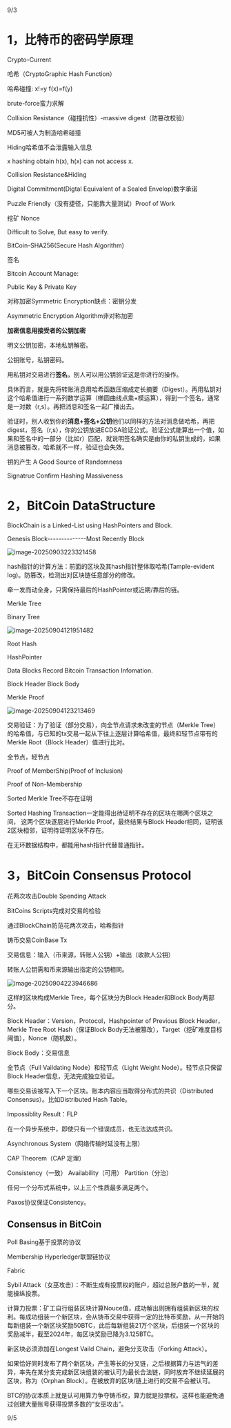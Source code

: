 9/3

# 1，比特币的密码学原理

Crypto-Current

哈希（CryptoGraphic Hash Function）

哈希碰撞: x!=y f(x)=f(y)

brute-force蛮力求解

Collision Resistance（碰撞抗性）-massive digest（防篡改校验）

MD5可被人为制造哈希碰撞

Hiding哈希值不会泄露输入信息

x hashing obtain h(x), h(x) can not access x. 

Collision Resistance&Hiding

Digital Commitment(Digtal Equivalent of a Sealed Envelop)数字承诺

Puzzle Friendly（没有捷径，只能靠大量测试）Proof of Work

挖矿 Nonce

Difficult to Solve, But easy to verify.

BitCoin-SHA256(Secure Hash Algorithm)

签名

Bitcoin Account Manage:

Public Key & Private Key

对称加密Symmetric Encryption缺点：密钥分发

Asymmetric Encryption Algorithm非对称加密

**加密信息用接受者的公钥加密**

明文公钥加密，本地私钥解密。

公钥账号，私钥密码。

用私钥对交易进行**签名**，别人可以用公钥验证这是你进行的操作。

具体而言，就是先将转账消息用哈希函数压缩成定长摘要（Digest）。再用私钥对这个哈希值进行一系列数学运算（椭圆曲线点乘+模运算），得到一个签名，通常是一对数（r,s）。再把消息和签名一起广播出去。

验证时，别人收到你的**消息+签名+公钥**他们以同样的方法对消息做哈希，再把digest，签名（r,s），你的公钥放进ECDSA验证公式。验证公式能算出一个值，如果和签名中的一部分（比如r）匹配，就说明签名确实是由你的私钥生成的，如果消息被篡改，哈希就不一样，验证也会失效。

钥的产生 A Good Source of Randomness

Signatrue Confirm Hashing Massiveness

# 2，BitCoin DataStructure

BlockChain is a Linked-List using HashPointers and Block.

Genesis Block--------------Most Recently Block

![image-20250903223321458](https://github.com/kair998/BlockChain/blob/main/DemoImage/BlockChain01.png)

hash指针的计算方法：前面的区块及其hash指针整体取哈希(Tample-evident log)。防篡改，检测出对区块链任意部分的修改。

牵一发而动全身，只需保持最后的HashPointer或近期/靠后的链。

Merkle Tree

Binary Tree

![image-20250904121951482](https://github.com/kair998/BlockChain/blob/main/DemoImage/MerkleTree01.png)

Root Hash

HashPointer

Data Blocks Record Bitcoin Transaction Infomation.

Block Header Block Body

Merkle Proof

![image-20250904123213469](https://github.com/kair998/BlockChain/blob/main/DemoImage/MerkleTree02.png)

交易验证：为了验证（部分交易），向全节点请求未改变的节点（Merkle Tree）的哈希值，与已知的tx交易一起从下往上逐层计算哈希值，最终和轻节点带有的Merkle Root（Block Header）值进行比对。

全节点，轻节点

Proof of MemberShip(Proof of Inclusion)

Proof of Non-Membership

Sorted Merkle Tree不存在证明

Sorted Hashing Transaction一定能得出待证明不存在的区块在哪两个区块之间， 这两个区块逐层进行Merkle Proof，最终结果与Block Header相同，证明该2区块相邻，证明待证明区块不存在。

在无环数据结构中，都能用hash指针代替普通指针。

# 3，BitCoin Consensus Protocol

花两次攻击Double Spending Attack

BitCoins Scripts完成对交易的检验

通过BlockChain防范花两次攻击，哈希指针

铸币交易CoinBase Tx

交易信息：输入（币来源，转账人公钥）+输出（收款人公钥）

转账人公钥需和币来源输出指定的公钥相同。

![image-20250904223946686](https://github.com/kair998/BlockChain/blob/main/DemoImage/Transaction01.png)

这样的区块构成Merkle Tree，每个区块分为Block Header和Block Body两部分。

Block Header：Version，Protocol，Hashpointer of Previous Block Header，Merkle Tree Root Hash（保证Block Body无法被篡改），Target（挖矿难度目标阈值），Nonce（随机数）。

Block Body：交易信息

全节点（Full Vaildating Node）和轻节点（Light Weight Node）。轻节点只保留Block Header信息，无法完成独立验证。

哪些交易该被写入下一个区块。账本内容应当取得分布式的共识（Distributed Consensus）。比如Distributed Hash Table。

Impossiblity Result：FLP

在一个异步系统中，即使只有一个错误成员，也无法达成共识。

Asynchronous System（网络传输时延没有上限）

CAP Theorem（CAP 定理）

Consistency（一致） Availability（可用） Partition（分治） 

任何一个分布式系统中，以上三个性质最多满足两个。

Paxos协议保证Consistency。

## Consensus in BitCoin

Poll Basing基于投票的协议

Membership Hyperledger联盟链协议

Fabric

Sybil Attack（女巫攻击）：不断生成有投票权的账户，超过总账户数的一半，就能操纵投票。

计算力投票：矿工自行组装区块计算Nouce值，成功解出则拥有组装新区块的权利。每成功组装一个新区块，会从铸币交易中获得一定的比特币奖励，从一开始的每新组装一个新区块奖励50BTC，此后每新组装21万个区块，后组装一个区块的奖励减半，截至2024年，每区块奖励已降为3.125BTC。

新区块必须添加在Longest Vaild Chain，避免分支攻击（Forking Attack）。

如果恰好同时发布了两个新区块，产生等长的分叉链，之后根据算力与运气的差异，率先在某分支完成新区块组装的被认可为最长合法链，同时放弃不继续延展的区块，称为（Orphan Block）。在被放弃的区块/链上进行的交易不会被认可。

BTC的协议本质上就是认可用算力争夺铸币权，算力就是投票权。这样也能避免通过创建大量账号获得投票多数的“女巫攻击”。

9/5
